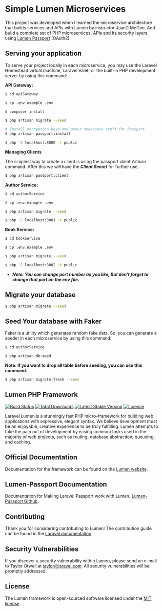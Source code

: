 # Simple Lumen Microservices

This project was developed when I learned the microservice architecture that builds services and APIs with Lumen by instructor JuanD MeGon. And build a complete set of PHP microservices, APIs and its security layers using [Lumen Passport](https://github.com/dusterio/lumen-passport) (OAuth2).

## Serving your application

To serve your project locally in each microservice, you may use the Laravel Homestead virtual machine, Laravel Valet, or the built-in PHP development server by using this command:

**API Gateway:**

```bash
$ cd apiGateway

$ cp .env.example .env

$ composer install

$ php artisan migrate --seed

# Install encryption keys and other necessary stuff for Passport
$ php artisan passport:install

$ php -S localhost:8000 -t public
```

**Managing Clients**

The simplest way to create a client is using the passport:client Artisan command. After this we will have the **_Client Secret_** for further use.

```bash
$ php artisan passport:client
```

**Author Service:**

```bash
$ cd authorService

$ cp .env.example .env

$ php artisan migrate --seed

$ php -S localhost:8001 -t public
```

**Book Service:**

```bash
$ cd bookService

$ cp .env.example .env

$ php artisan migrate --seed

$ php -S localhost:8002 -t public
```

- **_Note: You can change port number as you like, But don't forget to change that port on the env file._**

## Migrate your database

```bash
$ php artisan migrate --seed
```

## Seed Your database with Faker

Faker is a utility which generates random fake data. So, you can generate a seeder in each microservice by using this command:

```bash
$ cd authorService

$ php artisan db:seed
```

**Note: If you want to drop all table before seeding, you can use this command.**

```bash
$ php artisan migrate:fresh --seed
```

## Lumen PHP Framework

[![Build Status](https://travis-ci.org/laravel/lumen-framework.svg)](https://travis-ci.org/laravel/lumen-framework)
[![Total Downloads](https://img.shields.io/packagist/dt/laravel/framework)](https://packagist.org/packages/laravel/lumen-framework)
[![Latest Stable Version](https://img.shields.io/packagist/v/laravel/framework)](https://packagist.org/packages/laravel/lumen-framework)
[![License](https://img.shields.io/packagist/l/laravel/framework)](https://packagist.org/packages/laravel/lumen-framework)

Laravel Lumen is a stunningly fast PHP micro-framework for building web applications with expressive, elegant syntax. We believe development must be an enjoyable, creative experience to be truly fulfilling. Lumen attempts to take the pain out of development by easing common tasks used in the majority of web projects, such as routing, database abstraction, queueing, and caching.

## Official Documentation

Documentation for the framework can be found on the [Lumen website](https://lumen.laravel.com/docs).

## Lumen-Passport Documentation

Documentation for Making Laravel Passport work with Lumen. [Lumen-Passport Github](https://github.com/dusterio/lumen-passport).

## Contributing

Thank you for considering contributing to Lumen! The contribution guide can be found in the [Laravel documentation](https://laravel.com/docs/contributions).

## Security Vulnerabilities

If you discover a security vulnerability within Lumen, please send an e-mail to Taylor Otwell at taylor@laravel.com. All security vulnerabilities will be promptly addressed.

## License

The Lumen framework is open-sourced software licensed under the [MIT license](https://opensource.org/licenses/MIT).
